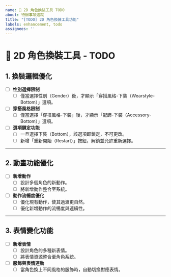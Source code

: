 ```yaml
---
name: 🎨 2D 角色換裝工具 TODO
about: 待辦事項追蹤
title: "[TODO] 2D 角色換裝工具功能"
labels: enhancement, todo
assignees: ''
---
```


# 🎨 2D 角色換裝工具 - TODO  

## 1. 換裝邏輯優化  
- [ ] **性別選擇限制**  
  - [ ] 僅當選擇性別（Gender）後，才顯示「穿搭風格-下裝（Wearstyle-Bottom）」選項。  

- [ ] **穿搭風格限制**  
  - [ ] 僅當選擇「穿搭風格-下裝」後，才顯示「配飾-下裝（Accessory-Bottom）」選項。  

- [ ] **選項鎖定功能**  
  - [ ] 一旦選擇下裝（Bottom），該選項即鎖定，不可更改。  
  - [ ] 新增「重新開始（Restart）」按鈕，解鎖並允許重新選擇。  

---

## 2. 動畫功能優化  
- [ ] **新增動作**  
  - [ ] 設計多個角色的新動作。  
  - [ ] 將新增動作整合至系統。  

- [ ] **動作流暢度優化**  
  - [ ] 優化現有動作，使其過渡更自然。  
  - [ ] 優化新增動作的流暢度與連續性。  

---

## 3. 表情變化功能  
- [ ] **新增表情**  
  - [ ] 設計角色的多種新表情。  
  - [ ] 將表情資源整合至角色系統。  

- [ ] **服飾與表情連動**  
  - [ ] 當角色換上不同風格的服飾時，自動切換對應表情。  